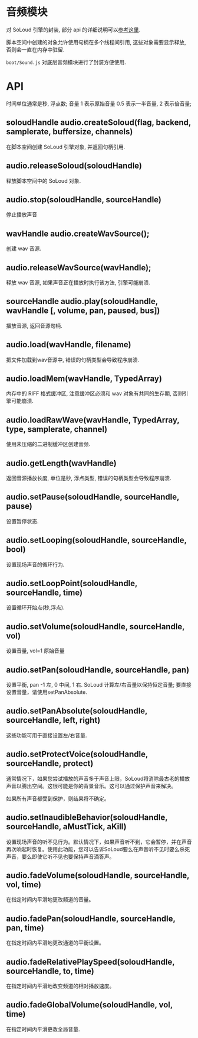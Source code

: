 # 音频模块

对 SoLoud 引擎的封装, 部分 api 的详细说明可以[参考这里](http://sol.gfxile.net/soloud/basics.html).

脚本空间中创建的对象允许使用句柄在多个线程间引用, 
这些对象需要显示释放, 否则会一直在内存中驻留.

`boot/Sound.js` 对底层音频模块进行了封装方便使用.


# API

时间单位通常是秒, 浮点数; 音量 1 表示原始音量 0.5 表示一半音量, 2 表示倍音量;


## soloudHandle audio.createSoloud(flag, backend, samplerate, buffersize, channels)

在脚本空间创建 SoLoud 引擎对象, 并返回句柄引用.


## audio.releaseSoloud(soloudHandle)

释放脚本空间中的 SoLoud 对象.


## audio.stop(soloudHandle, sourceHandle)

停止播放声音


## wavHandle audio.createWavSource();

创建 wav 音源.


## audio.releaseWavSource(wavHandle);

释放 wav 音源, 如果声音正在播放时执行该方法, 引擎可能崩溃.


## sourceHandle audio.play(soloudHandle, wavHandle [, volume, pan, paused, bus])

播放音源, 返回音源句柄.


## audio.load(wavHandle, filename)

把文件加载到wav音源中, 错误的句柄类型会导致程序崩溃.


## audio.loadMem(wavHandle, TypedArray)

内存中的 RIFF 格式缓冲区, 注意缓冲区必须和 wav 对象有共同的生存期, 否则引擎可能崩溃.


## audio.loadRawWave(wavHandle, TypedArray, type, samplerate, channel)

使用未压缩的二进制缓冲区创建音频.


## audio.getLength(wavHandle)

返回音源播放长度, 单位是秒, 浮点类型, 错误的句柄类型会导致程序崩溃.


## audio.setPause(soloudHandle, sourceHandle, pause)

设置暂停状态.


## audio.setLooping(soloudHandle, sourceHandle, bool)

设置现场声音的循环行为.


## audio.setLoopPoint(soloudHandle, sourceHandle, time)

设置循环开始点(秒,浮点).


## audio.setVolume(soloudHandle, sourceHandle, vol)

设置音量, vol=1 原始音量


## audio.setPan(soloudHandle, sourceHandle, pan)

设置平衡, pan -1 左, 0 中间, 1 右.
SoLoud 计算左/右音量以保持恒定音量; 要直接设置音量，请使用setPanAbsolute.


## audio.setPanAbsolute(soloudHandle, sourceHandle, left, right)

这些功能可用于直接设置左/右音量.


## audio.setProtectVoice(soloudHandle, sourceHandle, protect)

通常情况下，如果您尝试播放的声音多于声音上限，SoLoud将消除最古老的播放声音以腾出空间。这很可能是你的背景音乐。这可以通过保护声音来解决。

如果所有声音都受到保护，则结果将不确定。


## audio.setInaudibleBehavior(soloudHandle, sourceHandle, aMustTick, aKill)

设置现场声音的听不见行为。默认情况下，如果声音听不到，它会暂停，并在声音再次响起时恢复。使用此功能，您可以告诉SoLoud要么在声音听不见时要么杀死声音，要么即使它听不见也要保持声音滴答声。


## audio.fadeVolume(soloudHandle, sourceHandle, vol, time)

在指定时间内平滑地更改频道的音量。


## audio.fadePan(soloudHandle, sourceHandle, pan, time)

在指定时间内平滑地更改通道的平衡设置。

## audio.fadeRelativePlaySpeed(soloudHandle, sourceHandle, to, time)

在指定时间内平滑地改变频道的相对播放速度。


## audio.fadeGlobalVolume(soloudHandle, vol, time)

在指定时间内平滑更改全局音量.